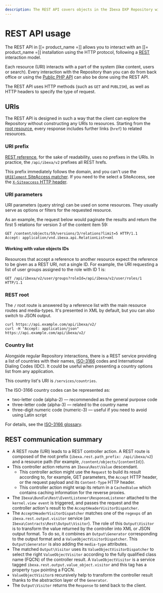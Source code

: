 ```yaml
---
description: The REST API covers objects in the Ibexa DXP Repository with regular and custom HTTP methods, such as GET or PUBLISH, as well as HTTP headers.
---
```


# REST API usage

The REST API in [[= product_name =]] allows you to interact with an [[= product_name =]] installation using the HTTP protocol,
following a [REST](https://en.wikipedia.org/wiki/Representational_state_transfer) interaction model.

Each resource (URI) interacts with a part of the system (like content, users or search).
Every interaction with the Repository than you can do from back office or using the [Public PHP API](php_api.md) can also be done using the REST API.

The REST API uses HTTP methods (such as `GET` and `PUBLISH`), as well as HTTP headers to specify the type of request.

## URIs

The REST API is designed in such a way that the client can explore the Repository without constructing any URIs to resources.
Starting from the [root resource](#rest-root), every response includes further links (`href`) to related resources.

### URI prefix

[REST reference](../rest_api_reference/rest_api_reference.html), for the sake of readability, uses no prefixes in the URIs.
In practice, the `/api/ibexa/v2` prefixes all REST hrefs.

This prefix immediately follows the domain, and you can't use the [`URIElement` SiteAccess matcher](siteaccess_matching.md#urielement).
If you need to the select a SiteAccess, see the [`X-Siteaccess` HTTP header](rest_requests.md#siteaccess).

### URI parameters

URI parameters (query string) can be used on some resources.
They usually serve as options or filters for the requested resource.

As an example, the request below would paginate the results and return the first 5 relations for version 3 of the content item 59:

```http
GET /content/objects/59/versions/3/relations?limit=5 HTTP/1.1
Accept: application/vnd.ibexa.api.RelationList+xml
```

#### Working with value objects IDs

Resources that accept a reference to another resource expect the reference to be given as a REST URI, not a single ID.
For example, the URI requesting a list of user groups assigned to the role with ID 1 is:

```http
GET /api/ibexa/v2/user/groups?roleId=/api/ibexa/v2/user/roles/1 HTTP/1.1
```

### REST root

The `/` root route is answered by a reference list with the main resource routes and media-types.
It's presented in XML by default, but you can also switch to JSON output.

```shell
curl https://api.example.com/api/ibexa/v2/
curl -H "Accept: application/json" https://api.example.com/api/ibexa/v2/
```

### Country list

Alongside regular Repository interactions, there is a REST service providing a list of countries with their names, [ISO-3166](https://en.wikipedia.org/wiki/ISO_3166) codes and International Dialing Codes (IDC). It could be useful when presenting a country options list from any application.

This country list's URI is `/services/countries`.

The ISO-3166 country codes can be represented as:

- two-letter code (alpha-2) — recommended as the general purpose code
- three-letter code (alpha-3) — related to the country name
- three-digit numeric code (numeric-3) — useful if you need to avoid using Latin script

For details, see the [ISO-3166 glossary](https://www.iso.org/glossary-for-iso-3166.html).

## REST communication summary

* A REST route (URI) leads to a REST controller action. A REST route is composed of the root prefix (`ibexa.rest.path_prefix: /api/ibexa/v2`) and a resource path (for example, `/content/objects/{contentId}`).
* This controller action returns an `Ibexa\Rest\Value` descendant.
    - This controller action might use the `Request` to build its result according to, for example, GET parameters, the `Accept` HTTP header, or the request payload and its `Content-Type` HTTP header.
    - This controller action might wrap its return in a `CachedValue` which contains caching information for the reverse proxies.
* The `Ibexa\Bundle\Rest\EventListener\ResponseListener` attached to the `kernel.view event` is triggered, and passes the request and the controller action's result to the `AcceptHeaderVisitorDispatcher`.
* The `AcceptHeaderVisitorDispatcher` matches one of the `regexps` of an `ibexa.rest.output.visitor` service (an `Ibexa\Contracts\Rest\Output\Visitor`). The role of this `Output\Visitor` is to transform the value returned by the controller into XML or JSON output format. To do so, it combines an `Output\Generator` corresponding to the output format and a `ValueObjectVisitorDispatcher`. This `Output\Generator` is also adding the `media-type` attributes.
* The matched `Output\Visitor` uses its `ValueObjectVisitorDispatcher` to select the right `ValueObjectVisitor` according to the fully qualified class name (FQCN) of the controller result. A `ValueObjectVisitor` is a service tagged `ibexa.rest.output.value_object.visitor` and this tag has a property `type` pointing a FQCN.
* `ValueObjectVisitor`s recursively help to transform the controller result thanks to the abstraction layer of the `Generator`.
* The `Output\Visitor` returns the `Response` to send back to the client.
